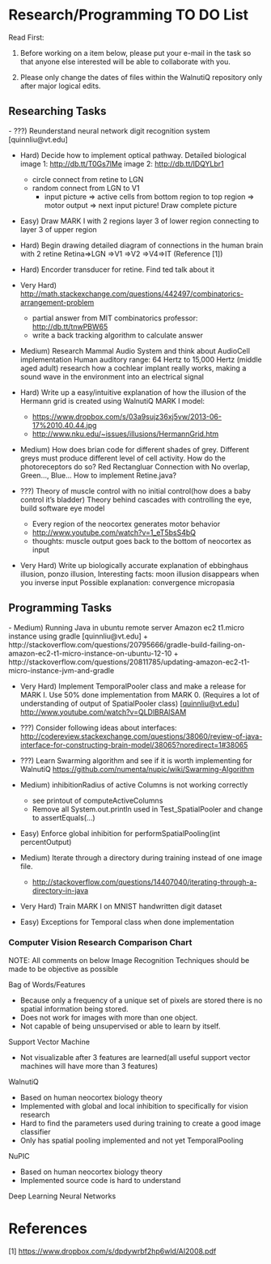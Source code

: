Research/Programming TO DO List
===============================
Read First: 

1. Before working on a item below, please put your e-mail in the task so that anyone else interested 
will be able to collaborate with you.

2. Please only change the dates of files within the WalnutiQ repository only after major logical edits.

<h2>Researching Tasks</h2>
  - ???) Reunderstand neural network digit recognition system [quinnliu@vt.edu]

  - Hard) Decide how to implement optical pathway.
	  Detailed biological image 1: http://db.tt/T0Gs7lMe image 2: http://db.tt/IDQYLbr1 
	  + circle connect from retine to LGN    
    + random connect from LGN to V1
	  + input picture => active cells from bottom region to top region => motor output => next 
	  input picture! Draw complete picture

  - Easy) Draw MARK I with 2 regions layer 3 of lower region connecting to layer 3 of upper region

  - Hard) Begin drawing detailed diagram of connections in the human brain with 2 retine
	  Retina=>LGN =>V1 =>V2 =>V4=>IT (Reference [1]) 

  - Hard) Encorder transducer for retine. Find ted talk about it

  - Very Hard) http://math.stackexchange.com/questions/442497/combinatorics-arrangement-problem
    + partial answer from MIT combinatorics professor: http://db.tt/tnwPBW65
    + write a back tracking algorithm to calculate answer 

  - Medium) Research Mammal Audio System and think about AudioCell implementation
    Human auditory range: 64 Hertz to 15,000 Hertz (middle aged adult) research how a cochlear implant really
    works, making a sound wave in the environment into an electrical signal

  - Hard) Write up a easy/intuitive explanation of how the illusion of the Hermann grid is created
    using WalnutiQ MARK I model:
    + https://www.dropbox.com/s/03a9sujz36xj5vw/2013-06-17%2010.40.44.jpg
    + http://www.nku.edu/~issues/illusions/HermannGrid.htm

  - Medium) How does brian code for different shades of grey. Different greys must produce 
    different level of cell activity. How do the photoreceptors do so? Red Rectangluar
    Connection with No overlap, Green..., Blue... How to implement Retine.java?

  - ???) Theory of muscle control with no initial control(how does a baby control it’s bladder)
    Theory behind cascades with controlling the eye, build software eye model
	  + Every region of the neocortex generates motor behavior
	  + http://www.youtube.com/watch?v=1_eT5bsS4bQ
	  + thoughts: muscle output goes back to the bottom of neocortex as input

  - Very Hard) Write up biologically accurate explanation of ebbinghaus illusion, ponzo illusion,
	  Interesting facts: moon illusion disappears when you inverse input
	  Possible explanation: convergence micropasia

<h2>Programming Tasks</h2>
  - Medium) Running Java in ubuntu remote server Amazon ec2 t1.micro instance using gradle [quinnliu@vt.edu]
    + http://stackoverflow.com/questions/20795666/gradle-build-failing-on-amazon-ec2-t1-micro-instance-on-ubuntu-12-10 
    + http://stackoverflow.com/questions/20811785/updating-amazon-ec2-t1-micro-instance-jvm-and-gradle 

  - Very Hard) Implement TemporalPooler class and make a release for MARK I. Use 50% done implementation from MARK 0.
    (Requires a lot of understanding of output of SpatialPooler class) [quinnliu@vt.edu]
    http://www.youtube.com/watch?v=QLDlBRAlSAM
    
  - ???) Consider following ideas about interfaces: http://codereview.stackexchange.com/questions/38060/review-of-java-interface-for-constructing-brain-model/38065?noredirect=1#38065

  - ???) Learn Swarming algorithm and see if it is worth implementing for WalnutiQ 
  https://github.com/numenta/nupic/wiki/Swarming-Algorithm

  - Medium) inhibitionRadius of active Columns is not working correctly
	  + see printout of computeActiveColumns
	  + Remove all System.out.println used in Test_SpatialPooler and change to assertEquals(...)

  - Easy) Enforce global inhibition for performSpatialPooling(int percentOutput)
	
  - Medium) Iterate through a directory during training instead of one image file. 
	  + http://stackoverflow.com/questions/14407040/iterating-through-a-directory-in-java

  - Very Hard) Train MARK I on MNIST handwritten digit dataset 

  - Easy) Exceptions for Temporal class when done implementation

<h3>Computer Vision Research Comparison Chart</h3>

NOTE: All comments on below Image Recognition Techniques should be made to be objective as possible

Bag of Words/Features
  - Because only a frequency of a unique set of pixels are stored there is no spatial information being stored.
  - Does not work for images with more than one object.
  - Not capable of being unsupervised or able to learn by itself.

Support Vector Machine
  - Not visualizable after 3 features are learned(all useful support vector machines will have more than 3 features)

WalnutiQ 
  - Based on human neocortex biology theory
  - Implemented with global and local inhibition to specifically for vision research
  - Hard to find the parameters used during training to create a good image classifier
  - Only has spatial pooling implemented and not yet TemporalPooling

NuPIC
  - Based on human neocortex biology theory
  - Implemented source code is hard to understand
  
Deep Learning Neural Networks

References
==========
[1] https://www.dropbox.com/s/dpdywrbf2hp6wld/AI2008.pdf
